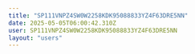 ```yaml
---
title: "SP111VNPZ4SW0W2258KDK95088833YZ4F63DRE5NN"
date: 2025-05-05T06:00:42.310Z
user: SP111VNPZ4SW0W2258KDK95088833YZ4F63DRE5NN
layout: "users"
---
```

    